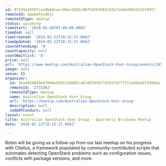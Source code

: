 ```yaml
---
id: 97339a18f6fcaa9b8dcacc00ec502dc0075d503082c91bf1deb7065422df8457
remoteId: qqwwmfyxdbjc
remoteIdType: meetup
status: upcoming
timeStart: '2018-02-26T07:00:00.000Z'
timeEnd: null
timeCreated: '2018-02-22T10:15:37.066Z'
timeUpdated: '2018-02-22T10:15:37.066Z'
countAttending: '9'
countCapacity: null
countWaitlist: '0'
price: null
url: 'https://www.meetup.com/Australian-OpenStack-User-Group/events/245476905/'
image: null
venue: {}
organizer:
  id: 2ba09508d3e4f084e6981259885ca034978f077d5b57df77f21e6bda6ffdd44a
  remoteId: '2715362'
  remoteIdType: meetup
  name: Australian OpenStack User Group
  url: 'https://meetup.com/Australian-OpenStack-User-Group'
  description: null
  codeOfConduct: null
layout: event
title: Australian OpenStack User Group - Quarterly Brisbane Meetup
date: '2018-02-22T10:15:37.066Z'

---
```

<p>Robin will be giving us a follow-up from our last meetup on his progress with Citellus, a framework populated by community-contributed scripts that automates detecting OpenStack problems such as configuration issues, conflicts with package versions, and more.</p>
